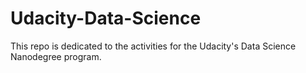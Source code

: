 # Udacity-Data-Science
This repo is dedicated to the activities for the Udacity's Data Science Nanodegree program.
